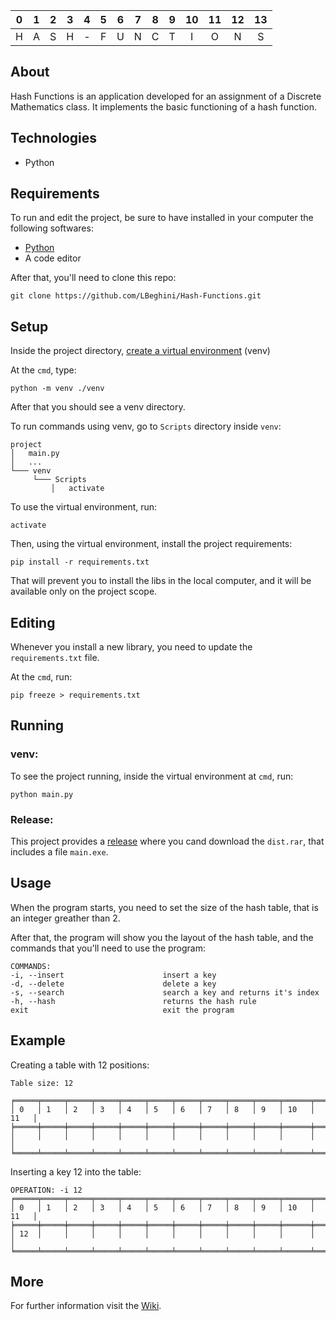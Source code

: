 |  0  |  1  |  2  |  3  |  4  |  5  |  6  |  7  |  8  |  9  | 10  | 11  | 12  | 13  |
| :-: | :-: | :-: | :-: | :-: | :-: | :-: | :-: | :-: | :-: | :-: | :-: | :-: | :-: | 
|  H  |  A  |  S  |  H  |  -  |  F  |  U  |  N  |  C  |  T  |  I  |  O  |  N  |  S  | 

## About

Hash Functions is an application developed for an assignment of a Discrete Mathematics class. It  implements the basic functioning of a hash function.

## Technologies

* Python

## Requirements

To run and edit the project, be sure to have installed in your computer the following softwares:

- [Python](https://www.python.org/downloads/)
- A code editor

After that, you'll need to clone this repo:

```
git clone https://github.com/LBeghini/Hash-Functions.git
```

## Setup

Inside the project directory, [create a virtual environment](https://docs.python.org/3/library/venv.html) (venv)

At the ```cmd```, type:

```
python -m venv ./venv
```

After that you should see a venv directory.

To run commands using venv, go to ```Scripts``` directory inside ```venv```:
```
project
│   main.py
│   ...
└─── venv
     └─── Scripts
         │   activate
```
To use the virtual environment, run:

```
activate
```
Then, using the virtual environment, install the project requirements:

```
pip install -r requirements.txt
```

That will prevent you to install the libs in the local computer, and it will be available only on the project scope.

## Editing

Whenever you install a new library, you need to update the ```requirements.txt``` file.

At the ```cmd```, run:
```
pip freeze > requirements.txt
```
## Running

### venv:
To see the project running, inside the virtual environment at ```cmd```, run:
```
python main.py
```
### Release:
This project provides a [release](https://github.com/LBeghini/Hash-Functions/releases) where you cand download the ```dist.rar```, that includes a file ```main.exe```.

## Usage

When the program starts, you need to set the size of the hash table, that is an integer greather than 2.

After that, the program will show you the layout of the hash table, and the commands that you'll need to use the program:
```
COMMANDS:
-i, --insert                      insert a key
-d, --delete                      delete a key
-s, --search                      search a key and returns it's index
-h, --hash                        returns the hash rule
exit                              exit the program
```

## Example

Creating a table with 12 positions:
```
Table size: 12

╒═════╤═════╤═════╤═════╤═════╤═════╤═════╤═════╤═════╤═════╤══════╤══════╕
│ 0   │ 1   │ 2   │ 3   │ 4   │ 5   │ 6   │ 7   │ 8   │ 9   │ 10   │ 11   │
╞═════╪═════╪═════╪═════╪═════╪═════╪═════╪═════╪═════╪═════╪══════╪══════╡
│     │     │     │     │     │     │     │     │     │     │      │      │
╘═════╧═════╧═════╧═════╧═════╧═════╧═════╧═════╧═════╧═════╧══════╧══════╛
```
Inserting a key 12 into the table:
```
OPERATION: -i 12
╒═════╤═════╤═════╤═════╤═════╤═════╤═════╤═════╤═════╤═════╤══════╤══════╕
│ 0   │ 1   │ 2   │ 3   │ 4   │ 5   │ 6   │ 7   │ 8   │ 9   │ 10   │ 11   │
╞═════╪═════╪═════╪═════╪═════╪═════╪═════╪═════╪═════╪═════╪══════╪══════╡
│ 12  │     │     │     │     │     │     │     │     │     │      │      │
╘═════╧═════╧═════╧═════╧═════╧═════╧═════╧═════╧═════╧═════╧══════╧══════╛
```
## More
For further information visit the [Wiki](https://github.com/LBeghini/Hash-Functions/wiki).
